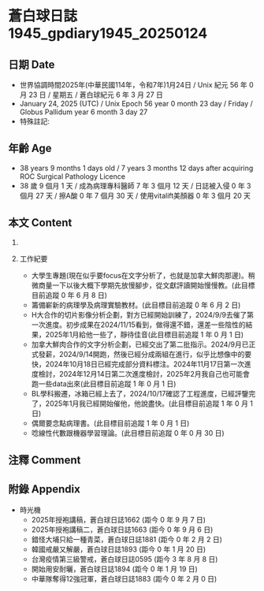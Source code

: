 [_metadata_:encoding]: - "utf-8"
[_metadata_:language]: - "zh-Hant-TW"
[_metadata_:fileformat]: - "markdown"
[_metadata_:MIME_type]: - "text/plain"
[_metadata_:markdown_version]: - "commonmark version 0.30"
[_metadata_:markdown_spec]: - "https://spec.commonmark.org/0.30/"

# 蒼白球日誌1945_gpdiary1945_20250124 #

## 日期 Date ##

* 世界協調時間2025年(中華民國114年，令和7年)1月24日 / Unix 紀元 56 年 0 月 23 日 / 星期五 / 蒼白球紀元 6 年 3 月 27 日
* January 24, 2025 (UTC) / Unix Epoch 56 year 0 month 23 day / Friday / Globus Pallidum year 6 month 3 day 27
* 特殊註記:

## 年齡 Age ##

* 38 years 9 months 1 days old / 7 years 3 months 12 days after acquiring ROC Surgical Pathology Licence
* 38 歲 9 個月 1 天 / 成為病理專科醫師 7 年 3 個月 12 天 / 日誌被入侵 0 年 3 個月 27 天 / 擦A酸 0 年 7 個月 30 天 / 使用vitalift美顏器 0 年 3 個月 20 天

## 本文 Content ##

1. 

2. 工作紀要

    - 大學生專題(現在似乎要focus在文字分析了，也就是加拿大鮮肉那邊)。稍微商量一下以後大概下學期先放慢腳步，從文獻評讀開始慢慢教。(此目標目前追蹤 0 年 6 月 8 日)
    - 籌備嶄新的病理學及病理實驗教材。(此目標目前追蹤 0 年 6 月 2 日)
    - H大合作的切片影像分析企劃，對方已經開始訓練了，2024/9/9去催了第一次進度。初步成果在2024/11/15看到，做得還不錯，還差一些陰性的結果，2025年1月給他一些了，靜待佳音(此目標目前追蹤 1 年 0 月 1 日)
    - 加拿大鮮肉合作的文字分析企劃，已經交出了第二批指示。2024/9月已正式發薪，2024/9/14開跑，然後已經分成兩組在進行，似乎比想像中的要快，2024年10月18日已經完成部分資料標注。2024年11月17日第一次進度檢討，2024年12月14日第二次進度檢討，2025年2月我自己也可能會跑一些data出來(此目標目前追蹤 1 年 0 月 1 日)
    - BL學科搬遷，冰箱已經上去了，2024/10/17確認了工程進度，已經評鑒完了，2025年1月我已經開始催他，他說盡快。(此目標目前追蹤 1 年 0 月 1 日)
    - 偶爾要念點病理書。(此目標目前追蹤 1 年 0 月 1 日)
    - 唸線性代數跟機器學習理論。(此目標目前追蹤 0 年 0 月 30 日)

## 注釋 Comment ##


## 附錄 Appendix ##

* 時光機
    - 2025年授袍講稿，蒼白球日誌1662 (距今 0 年 9 月 7 日)
    - 2025年授袍講稿二，蒼白球日誌1663 (距今 0 年 9 月 6 日)
    - 錯怪大埔只給一種青菜，蒼白球日誌1881 (距今 0 年 2 月 2 日)
    - 韓國戒嚴又解嚴，蒼白球日誌1893 (距今 0 年 1 月 20 日)
    - 台灣疫情第三級警戒，蒼白球日誌0595 (距今 3 年 8 月 8 日)
    - 開始用安耐曬，蒼白球日誌1894 (距今 0 年 1 月 19 日)
    - 中華隊奪得12強冠軍，蒼白球日誌1883 (距今 0 年 2 月 0 日)
